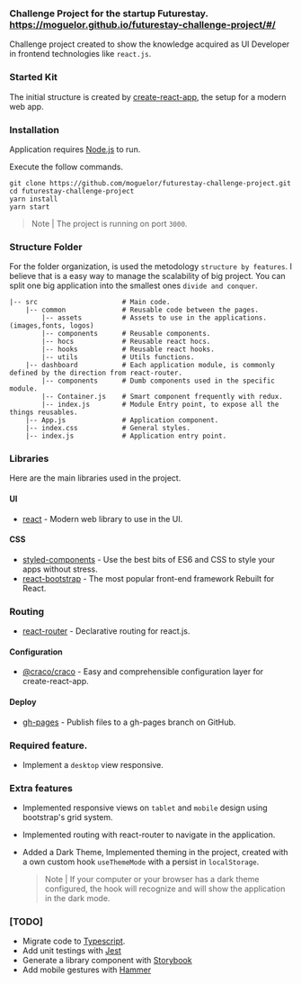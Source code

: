 ### Challenge Project for the startup Futurestay. https://moguelor.github.io/futurestay-challenge-project/#/

Challenge project created to show the knowledge acquired as UI Developer in frontend technologies like `react.js`.

### Started Kit

The initial structure is created by [create-react-app](https://create-react-app.dev/), the setup for a modern web app.

### Installation

Application requires [Node.js](https://nodejs.org/es/) to run.

Execute the follow commands.

```
git clone https://github.com/moguelor/futurestay-challenge-project.git
cd futurestay-challenge-project
yarn install
yarn start
```

> Note | The project is running on port `3000`.

### Structure Folder

For the folder organization, is used the metodology `structure by features`. I believe that is a easy way to manage the scalability of big project. You can split one big application into the smallest ones `divide and conquer`.

```
|-- src                     # Main code.
    |-- common              # Reusable code between the pages.
        |-- assets          # Assets to use in the applications. (images,fonts, logos)
        |-- components      # Reusable components.
        |-- hocs            # Reusable react hocs.
        |-- hooks           # Reusable react hooks.
        |-- utils           # Utils functions.
    |-- dashboard           # Each application module, is commonly defined by the direction from react-router.
        |-- components      # Dumb components used in the specific module.
        |-- Container.js    # Smart component frequently with redux.
        |-- index.js        # Module Entry point, to expose all the things reusables.
    |-- App.js              # Application component.
    |-- index.css           # General styles.
    |-- index.js            # Application entry point.
```

### Libraries

Here are the main libraries used in the project.

#### UI

* [react](https://es.reactjs.org/) - Modern web library to use in the UI.

#### CSS

* [styled-components](https://styled-components.com/) - Use the best bits of ES6 and CSS to style your apps without stress.
* [react-bootstrap](https://react-bootstrap.netlify.app/) - The most popular front-end framework Rebuilt for React.

### Routing

* [react-router](https://reactrouter.com/) - Declarative routing for react.js.

#### Configuration

* [@craco/craco](https://github.com/gsoft-inc/craco) - Easy and comprehensible configuration layer for create-react-app.

#### Deploy

* [gh-pages](https://github.com/tschaub/gh-pages) - Publish files to a gh-pages branch on GitHub.

### Required feature.

*  Implement a `desktop` view responsive.

### Extra features

* Implemented responsive views on `tablet` and `mobile` design using bootstrap's grid system.

* Implemented routing with react-router to navigate in the application.

* Added a Dark Theme, Implemented theming in the project, created with a own custom hook `useThemeMode` with a persist in `localStorage`.

  > Note | If your computer or your browser has a dark theme configured, the hook will recognize and will show the application in the dark mode.

### [TODO]

* Migrate code to [Typescript](https://www.typescriptlang.org/).
* Add unit testings with [Jest](https://jestjs.io/)
* Generate a library component with [Storybook](https://storybook.js.org/)
* Add mobile gestures with [Hammer](https://hammerjs.github.io/)

